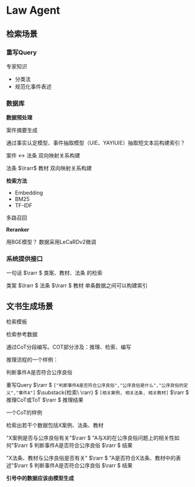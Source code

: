 # Law Agent

## 检索场景

### 重写Query

专家知识

- 分类法
- 规范化事件表述

### 数据库

**数据预处理**

案件摘要生成

通过事实认定模型、事件抽取模型（UIE、YAYIUIE）抽取短文本后构建索引？

案件 $\leftrightarrow$ 法条 双向映射关系构建

法条 $\lrarr$ 教材 双向映射关系构建 

**检索方法**

- Embedding 
- BM25
- TF-IDF

多路召回

**Reranker**

用BGE模型？ 数据采用LeCaRDv2微调

### 系统提供接口

一句话 $\rarr $ 类案、教材、法条 的检索

类案 $\lrarr $ 法条  $\lrarr $ 教材  单条数据之间可以构建索引

## 文书生成场景

检索模板

检索参考数据

通过CoT分段编写。COT部分涉及：推理、检索、编写

推理流程的一个样例：

判断事件A是否符合公序良俗

重写Query $\rarr $ `["判断事件A是否符合公序良俗","公序良俗是什么","公序良俗的定义","事件A"]` $\substack{检索\\ \rarr} $   `[相关案例, 相关法条, 相关教材]` $\rarr $ 推理CoT或ToT $\rarr $ 推理结果

一个CoT的样例

检索出若干个数据包括X案例、法条、教材

"X案例是否与公序良俗有关"$\rarr $ "A与X的在公序良俗问题上的相关性如何"$\rarr $ 判断事件A是否符合公序良俗 $\rarr $ 结果

"X法条、教材与公序良俗是否有关" $\rarr $ "A是否符合X法条、教材中的表述"$\rarr $ 判断事件A是否符合公序良俗 $\rarr $ 结果

**引号中的数据应该由模型生成**